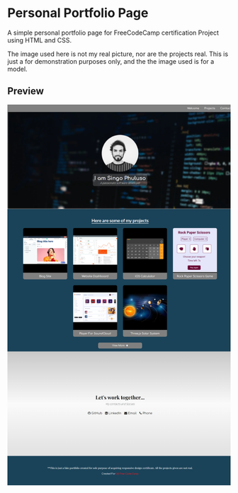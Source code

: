 # Personal Portfolio Page
 A simple personal portfolio page for FreeCodeCamp certification Project using HTML and CSS.

 The image used here is not my real picture, nor are the projects real. This is just a for demonstration purposes only, and the the image used is for a model.

## Preview
![](Preview.png)